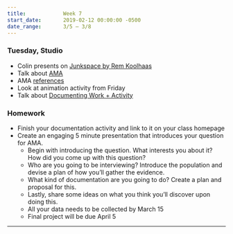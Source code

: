 ```yaml
---
title:            Week 7
start_date:       2019-02-12 00:00:00 -0500
date_range:       3/5 – 3/8
---
```


### Tuesday, Studio

- Colin presents on [Junkspace by Rem Koolhaas](../assets/readings/koolhaas-rem_junkspace.pdf)
- Talk about [AMA](../projects/obsessions)
- AMA [references](https://paper.dropbox.com/doc/Ask-Me-Anything--AYtqm9hyqYLo2~h3RmcquJ~BAQ-DNFkfe0AKuLFPEoOUWz0Q)
- Look at animation activity from Friday
- Talk about [Documenting Work + Activity](https://paper.dropbox.com/doc/Presenting-Interactive-Work--AYutkvt1qYSnqfF_5NfEbnofAQ-4F99AElX23JuKlp3fR9fC)

### Homework
- Finish your documentation activity and link to it on your class homepage
- Create an engaging 5 minute presentation that introduces your question for AMA.
    - Begin with introducing the question. What interests you about it? How did you come up with this question?
    - Who are you going to be interviewing? Introduce the population and devise a plan of how you&rsquo;ll gather the evidence.
    - What kind of documentation are you going to do? Create a plan and proposal for this.
    - Lastly, share some ideas on what you think you&rsquo;ll discover upon doing this.
  - All your data needs to be collected by March 15
  - Final project will be due April 5

---

